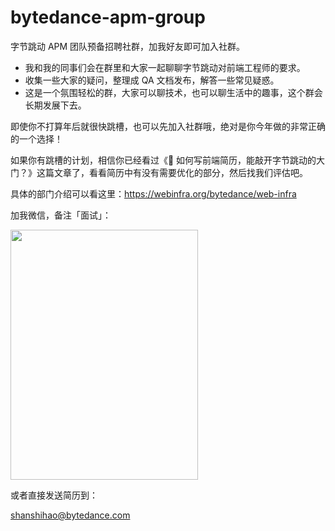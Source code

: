 # bytedance-apm-group
字节跳动 APM 团队预备招聘社群，加我好友即可加入社群。

- 我和我的同事们会在群里和大家一起聊聊字节跳动对前端工程师的要求。
- 收集一些大家的疑问，整理成 QA 文档发布，解答一些常见疑惑。
- 这是一个氛围轻松的群，大家可以聊技术，也可以聊生活中的趣事，这个群会长期发展下去。

即使你不打算年后就很快跳槽，也可以先加入社群哦，绝对是你今年做的非常正确的一个选择！

如果你有跳槽的计划，相信你已经看过《🚀 如何写前端简历，能敲开字节跳动的大门？》这篇文章了，看看简历中有没有需要优化的部分，然后找我们评估吧。

具体的部门介绍可以看这里：https://webinfra.org/bytedance/web-infra

加我微信，备注「面试」：

<img src="https://ssh-1300257814.cos.ap-shanghai.myqcloud.com/qr.jpg" width="300" height="400"/>

或者直接发送简历到：

shanshihao@bytedance.com
